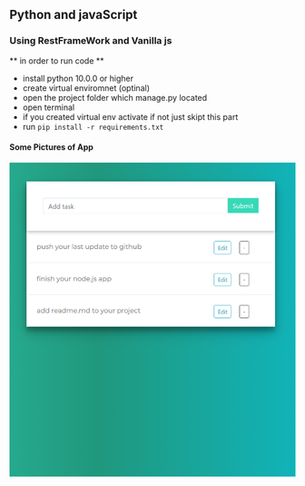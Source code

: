 
## Python and javaScript 

### Using RestFrameWork and Vanilla js

** in order to run code **
- install python 10.0.0 or higher
- create virtual enviromnet (optinal)
- open the project folder which manage.py located  
- open terminal 
- if you created virtual env activate if not just skipt this part
- run `pip install -r requirements.txt `

#### Some Pictures of App

![homePage](assets/list_view.png)

